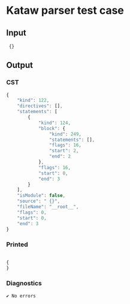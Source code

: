 # Kataw parser test case

## Input

`````js
 {}
`````

## Output

### CST

```javascript
{
    "kind": 122,
    "directives": [],
    "statements": [
        {
            "kind": 124,
            "block": {
                "kind": 249,
                "statements": [],
                "flags": 16,
                "start": 2,
                "end": 2
            },
            "flags": 16,
            "start": 0,
            "end": 3
        }
    ],
    "isModule": false,
    "source": " {}",
    "fileName": "__root__",
    "flags": 0,
    "start": 0,
    "end": 3
}
```

### Printed

```javascript

{
}
```

### Diagnostics

```javascript
✔ No errors
```

